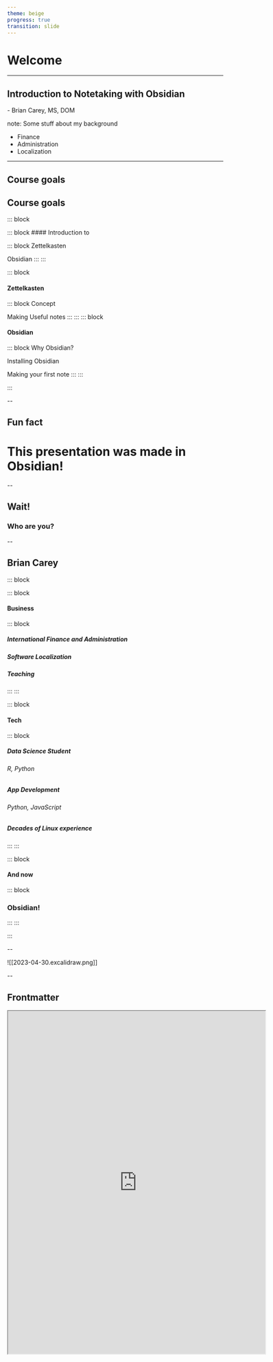 ```yaml
---
theme: beige
progress: true
transition: slide
---
```


# Welcome

---

## Introduction to Notetaking with Obsidian

\- Brian Carey, MS, DOM <!-- element class="fragment" -->

note: Some stuff about my background

- Finance
- Administration
- Localization

---

## Course goals
<grid drag="100 100" drop="center" bg="#FFF3E2" pad="0px 10px" style="" flow="row">

<split left="1" right="2" gap="2">

## Course goals

::: block <!-- element style="background-color: #FFE5CA; " pad="10px 0px" -->

<grid flow="col">
::: block
#### Introduction to

::: block <!-- element style="background-color: #FA9884;"  class="fragment fade-up" -->
Zettelkasten

Obsidian <!-- element class="fragment fade-up"  -->
:::
:::

::: block <!-- element class="fragment fade-up" pad="10px 10px" -->
#### Zettelkasten

::: block <!-- element pad="15px 00px" style="background-color: #FA9884;" -->
Concept

Making Useful notes <!-- element class="fragment fade-up " -->
:::
:::
::: block <!-- element class="fragment fade-up" pad="10px 10px" -->
#### Obsidian

::: block <!-- element pad="15px 00px" style="background-color: #FA9884;" -->
Why Obsidian?

Installing Obsidian <!-- element class="fragment fade-up " -->

Making your first note <!-- element class="fragment fade-up"  -->
:::
:::

:::
</grid>
</split>
</grid>

--

## Fun fact <!-- element class="fragment fade-in-then-out" -->

# This presentation was made in Obsidian! <!-- element class="fragment fade-up" style="color: red"-->

--

## Wait!

### Who are you? <!-- element class="fragment fade-up" -->

--


<grid drag="100 100" drop="center" bg="#FFF3E2" pad="0px 10px" style="" flow="col">

## Brian Carey

::: block <!-- element style="background-color: #FFE5CA; " pad="10px 0px" -->

<grid flow="col">
::: block <!-- element class="fragment fade-up" pad="10px 10px" -->

#### Business

::: block <!-- element style="background-color: #FA9884;"  class="fragment fade-up" pad="15px 10px"-->
##### International Finance and Administration

##### Software Localization <!-- element class="fragment fade-up"  -->

##### Teaching <!-- element class="fragment fade-up"  -->
:::
:::

::: block <!-- element class="fragment fade-up" pad="10px 10px" -->

#### Tech

::: block <!-- element pad="15px 00px" style="background-color: #FA9884;" -->
##### Data Science Student

###### R, Python <!-- element class="fragment fade-up"  -->

##### App Development  <!-- element class="fragment fade-up " -->

###### Python, JavaScript <!-- element class="fragment fade-up " -->

##### Decades of Linux experience <!-- element class="fragment fade-up " -->


:::
:::

::: block <!-- element class="fragment fade-up" pad="10px 10px" -->
#### And now

::: block <!-- element pad="15px 00px" style="background-color: #FA9884;" -->
### Obsidian! <!-- element class="fragment fade-in" -->

:::
:::


:::
</grid>

</grid>



--

![[2023-04-30.excalidraw.png]]

--

## Frontmatter

<iframe width=600 height=800 src="https://mszturc.github.io/obsidian-advanced-slides/yaml/" />


--

## A look forward

<video controls><source src="Spaces/Obsidian and PKM Class/Resources/test.mkv" type="video/mp4"></video>

---

## Zettelkasten

1. Installation
2. Important plug-ins
3. Basic commands and navigation
4. Setting up a basic directory structure
5. Backlinks
6. Making a note

--

## Special notes
1. Templates
2. Daily notes

---

## The life-cycle of a note

1. Quickly capturing ideas in temporary storage
2. Review, develop, annotate and tag as appropriate
3. Give the note an appropriate parent
4. Move the file to permanent storage


